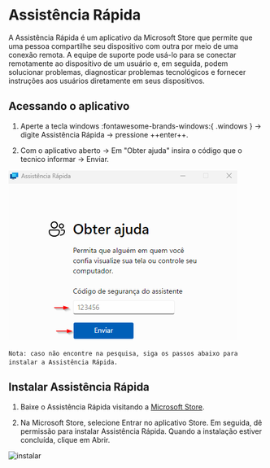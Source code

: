 # Assistência Rápida

A Assistência Rápida é um aplicativo da Microsoft Store que permite que uma pessoa compartilhe seu dispositivo com outra por meio de uma conexão remota. A equipe de suporte pode usá-lo para se conectar remotamente ao dispositivo de um usuário e, em seguida, podem solucionar problemas, diagnosticar problemas tecnológicos e fornecer instruções aos usuários diretamente em seus dispositivos.

## Acessando o aplicativo

1. Aperte a tecla windows :fontawesome-brands-windows:{ .windows } -> digite Assistência Rápida -> pressione ++enter++.

2. Com o aplicativo aberto -> Em "Obter ajuda" insira o código que o tecnico informar -> Enviar.

![acessar](../assets/images/assistencia-rapida-acessar.png#center)

```Nota: caso não encontre na pesquisa, siga os passos abaixo para instalar a Assistência Rápida.```

## Instalar Assistência Rápida

1. Baixe o Assistência Rápida visitando a [Microsoft Store](https://apps.microsoft.com/store/detail/assist%C3%AAncia-r%C3%A1pida/9P7BP5VNWKX5). 

2. Na Microsoft Store, selecione Entrar no aplicativo Store. Em seguida, dê permissão para instalar Assistência Rápida. Quando a instalação estiver concluída, clique em Abrir.

![instalar](../assets/images/assistencia-rapida-baixar.png#center)